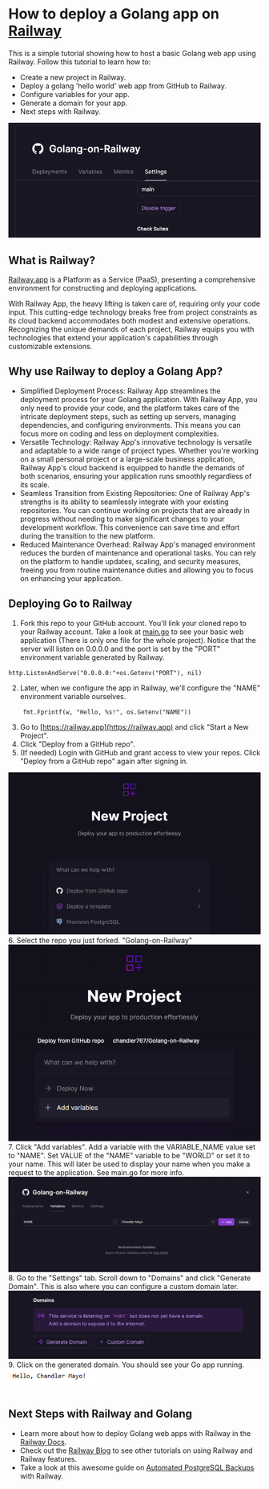 # How to deploy a Golang app on [Railway](https://railway.app)
This is a simple tutorial showing how to host a basic Golang web app using Railway. Follow this tutorial to learn how to:

- Create a new project in Railway.
- Deploy a golang 'hello world' web app from GitHub to Railway.
- Configure variables for your app.
- Generate a domain for your app.
- Next steps with Railway.

<img src="https://github.com/chandler767/Golang-on-Railway/blob/main/tutorial-images/i6.PNG?raw=true" max-width="375"/>

## What is Railway?
[Railway.app](https://railway.app) is a Platform as a Service (PaaS), presenting a comprehensive environment for constructing and deploying applications.

With Railway App, the heavy lifting is taken care of, requiring only your code input. This cutting-edge technology breaks free from project constraints as its cloud backend accommodates both modest and extensive operations. Recognizing the unique demands of each project, Railway equips you with technologies that extend your application's capabilities through customizable extensions.

## Why use Railway to deploy a Golang App?

* Simplified Deployment Process: Railway App streamlines the deployment process for your Golang application. With Railway App, you only need to provide your code, and the platform takes care of the intricate deployment steps, such as setting up servers, managing dependencies, and configuring environments. This means you can focus more on coding and less on deployment complexities.
* Versatile Technology: Railway App's innovative technology is versatile and adaptable to a wide range of project types. Whether you're working on a small personal project or a large-scale business application, Railway App's cloud backend is equipped to handle the demands of both scenarios, ensuring your application runs smoothly regardless of its scale.
* Seamless Transition from Existing Repositories: One of Railway App's strengths is its ability to seamlessly integrate with your existing repositories. You can continue working on projects that are already in progress without needing to make significant changes to your development workflow. This convenience can save time and effort during the transition to the new platform.
* Reduced Maintenance Overhead: Railway App's managed environment reduces the burden of maintenance and operational tasks. You can rely on the platform to handle updates, scaling, and security measures, freeing you from routine maintenance duties and allowing you to focus on enhancing your application.

## Deploying Go to Railway

1. Fork this repo to your GitHub account. You'll link your cloned repo to your Railway account. Take a look at [main.go](https://github.com/chandler767/Golang-on-Railway/blob/main/main.go) to see your basic web application (There is only one file for the whole project). Notice that the server will listen on 0.0.0.0 and the port is set by the "PORT" environment variable generated by Railway.
```
http.ListenAndServe("0.0.0.0:"+os.Getenv("PORT"), nil)
```
2. Later, when we configure the app in Railway, we'll configure the "NAME" environment variable ourselves.
```
	fmt.Fprintf(w, "Hello, %s!", os.Getenv("NAME"))
```
3. Go to [https://railway.app](https://railway.app) and click "Start a New Project".
4. Click "Deploy from a GitHub repo".
5. (If needed) Login with GitHub and grant access to view your repos. Click "Deploy from a GitHub repo" again after signing in.
<img src="https://github.com/chandler767/Golang-on-Railway/blob/main/tutorial-images/i1.PNG?raw=true" max-width="375"/>
6. Select the repo you just forked. "Golang-on-Railway"
<img src="https://github.com/chandler767/Golang-on-Railway/blob/main/tutorial-images/i2.PNG?raw=true" max-width="375"/>
7. Click "Add variables". Add a variable with the VARIABLE_NAME value set to "NAME". Set VALUE of the "NAME" variable to be "WORLD" or set it to your name. This will later be used to display your name when you make a request to the application. See main.go for more info.
<img src="https://github.com/chandler767/Golang-on-Railway/blob/main/tutorial-images/i3.PNG?raw=true" max-width="375"/>
8. Go to the "Settings" tab. Scroll down to "Domains" and click "Generate Domain". This is also where you can configure a custom domain later.
<img src="https://github.com/chandler767/Golang-on-Railway/blob/main/tutorial-images/i4.PNG?raw=true" max-width="375"/>
9. Click on the generated domain. You should see your Go app running.
<img src="https://github.com/chandler767/Golang-on-Railway/blob/main/tutorial-images/i5.PNG?raw=true" max-width="375"/>

## Next Steps with Railway and Golang

* Learn more about how to deploy Golang web apps with Railway in the [Railway Docs](https://docs.railway.app/deploy/builds).
* Check out the [Railway Blog](https://blog.railway.app/) to see other tutorials on using Railway and Railway features.
* Take a look at this awesome guide on [Automated PostgreSQL Backups](https://blog.railway.app/p/automated-postgresql-backups) with Railway.
